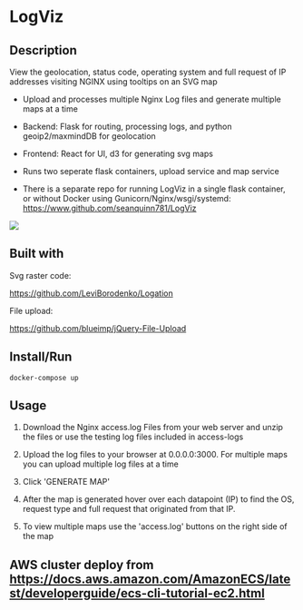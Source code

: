 LogViz
===================

## Description
View the geolocation, status code, operating system and full request of IP addresses visiting NGINX using tooltips on an SVG map

- Upload and processes multiple Nginx Log files and generate multiple maps at a time

- Backend: Flask for routing, processing logs, and python geoip2/maxmindDB for geolocation

- Frontend: React for UI, d3 for generating svg maps

- Runs two seperate flask containers, upload service and map service

- There is a separate repo for running LogViz in a single flask container, or without Docker using Gunicorn/Nginx/wsgi/systemd: https://www.github.com/seanquinn781/LogViz

![](logviz.gif)

## Built with

Svg raster code:

https://github.com/LeviBorodenko/Logation

File upload:

https://github.com/blueimp/jQuery-File-Upload


## Install/Run

```
docker-compose up
```

## Usage

1. Download the Nginx access.log Files from your web server and unzip the files or use the testing log files included in access-logs

2. Upload the log files to your browser at 0.0.0.0:3000. For multiple maps you can upload multiple log files at a time

3. Click 'GENERATE MAP'

4. After the map is generated hover over each datapoint (IP) to find the OS, request type and full request that originated from that IP.

5. To view multiple maps use the 'access.log' buttons on the right side of the map


## AWS cluster deploy from https://docs.aws.amazon.com/AmazonECS/latest/developerguide/ecs-cli-tutorial-ec2.html
